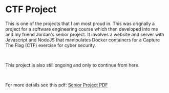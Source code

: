 # CTF Project
This is one of the projects that I am most proud in. This was orignally a project for a software engineering course which then developed into me and my friend Jordan's senior project. It involves a website and server with Javascript and NodeJS that manipulates Docker containers for a Capture The Flag (CTF) exercise for cyber security.

<br>

This project is also still ongoing and only to continue from here.

<br>

For more details see this pdf:
[Senior Project PDF](./Senior_Project_Proposal.pdf)